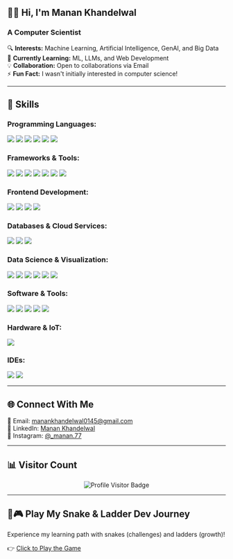 ## 👋🏽 Hi, I'm Manan Khandelwal  
### A Computer Scientist 

🔍 **Interests:** Machine Learning, Artificial Intelligence, GenAI, and Big Data  
🌱 **Currently Learning:** ML, LLMs, and Web Development  
💡 **Collaboration:** Open to collaborations via Email  
⚡ **Fun Fact:** I wasn't initially interested in computer science!  

---

## 🚀 Skills  

### **Programming Languages:**  
<p align="left">
  <img src="https://img.shields.io/badge/-C-A8B9CC?style=flat&logo=c&logoColor=white" />
  <img src="https://img.shields.io/badge/-C++-00599C?style=flat&logo=c%2B%2B&logoColor=white" />
  <img src="https://img.shields.io/badge/-JavaScript-F7DF1E?style=flat&logo=javascript&logoColor=black" />
  <img src="https://img.shields.io/badge/-Java-007396?style=flat&logo=java&logoColor=white" />
  <img src="https://img.shields.io/badge/-Python-3776AB?style=flat&logo=python&logoColor=white" />
  <img src="https://img.shields.io/badge/-R-276DC3?style=flat&logo=r&logoColor=white" />
</p>

### **Frameworks & Tools:**  
<p align="left">
  <img src="https://img.shields.io/badge/-Flask-000000?style=flat&logo=flask&logoColor=white" />
  <img src="https://img.shields.io/badge/-FastAPI-009688?style=flat&logo=fastapi&logoColor=white" />
  <img src="https://img.shields.io/badge/-Flutter-02569B?style=flat&logo=flutter&logoColor=white" />
  <img src="https://img.shields.io/badge/-Bootstrap-563D7C?style=flat&logo=bootstrap&logoColor=white" />
  <img src="https://img.shields.io/badge/-Node.js-339933?style=flat&logo=node.js&logoColor=white" />
  <img src="https://img.shields.io/badge/-LLMs-FF6F00?style=flat&logo=apache-spark&logoColor=white" />
  <img src="https://img.shields.io/badge/-GenAI-800080?style=flat&logo=openai&logoColor=white" />
</p>

### **Frontend Development:**  
<p align="left">
  <img src="https://img.shields.io/badge/-HTML5-E34F26?style=flat&logo=html5&logoColor=white" />
  <img src="https://img.shields.io/badge/-CSS3-1572B6?style=flat&logo=css3&logoColor=white" />
  <img src="https://img.shields.io/badge/-React-61DAFB?style=flat&logo=react&logoColor=black" />
  <img src="https://img.shields.io/badge/-JavaScript-F7DF1E?style=flat&logo=javascript&logoColor=black" />
</p>

### **Databases & Cloud Services:**  
<p align="left">
  <img src="https://img.shields.io/badge/-Microsoft%20SQL%20Server-CC2927?style=flat&logo=microsoft-sql-server&logoColor=white" />
  <img src="https://img.shields.io/badge/-MySQL-4479A1?style=flat&logo=mysql&logoColor=white" />
  <img src="https://img.shields.io/badge/-Firebase-FFCA28?style=flat&logo=firebase&logoColor=black" />
</p>

### **Data Science & Visualization:**  
<p align="left">
  <img src="https://img.shields.io/badge/-NumPy-013243?style=flat&logo=numpy&logoColor=white" />
  <img src="https://img.shields.io/badge/-Pandas-150458?style=flat&logo=pandas&logoColor=white" />
  <img src="https://img.shields.io/badge/-Matplotlib-11557C?style=flat&logo=python&logoColor=white" />
  <img src="https://img.shields.io/badge/-SciPy-8CAAE6?style=flat&logo=scipy&logoColor=white" />
  <img src="https://img.shields.io/badge/-Plotly-3F4F75?style=flat&logo=plotly&logoColor=white" />
  <img src="https://img.shields.io/badge/-Power%20BI-F2C811?style=flat&logo=power-bi&logoColor=black" />
</p>

### **Software & Tools:**  
<p align="left">
  <img src="https://img.shields.io/badge/-Git-F05032?style=flat&logo=git&logoColor=white" />
  <img src="https://img.shields.io/badge/-GitHub-181717?style=flat&logo=github&logoColor=white" />
  <img src="https://img.shields.io/badge/-Google%20Sheets-34A853?style=flat&logo=googlesheets&logoColor=white" />
  <img src="https://img.shields.io/badge/-Stack%20Overflow-F58025?style=flat&logo=stackoverflow&logoColor=white" />
  <img src="https://img.shields.io/badge/-Windows%20Terminal-4D4D4D?style=flat&logo=windows-terminal&logoColor=white" />
</p>

### **Hardware & IoT:**  
<p align="left">
  <img src="https://img.shields.io/badge/-Raspberry%20Pi-C51A4A?style=flat&logo=raspberry-pi&logoColor=white" />
</p>

### **IDEs:**  
<p align="left">
  <img src="https://img.shields.io/badge/-VS%20Code-007ACC?style=flat&logo=visualstudiocode&logoColor=white" />
  <img src="https://img.shields.io/badge/-Xcode-1575F9?style=flat&logo=xcode&logoColor=white" />
</p>

---

## 🌐 Connect With Me  
📧 Email: [manankhandelwal0145@gmail.com](mailto:manankhandelwal0145@gmail.com)  
🔗 LinkedIn: [Manan Khandelwal](https://www.linkedin.com/in/manan-khandelwal-00741)  
📸 Instagram: [@_manan.77](https://www.instagram.com/_manan.77/)  

---

## 📊 Visitor Count

<p align="center">
  <img src="https://komarev.com/ghpvc/?username=Maverick7728&label=Profile%20Visitors&color=brightgreen&style=for-the-badge" alt="Profile Visitor Badge"/>
</p>

---

## 🐍🎮 Play My Snake & Ladder Dev Journey

Experience my learning path with snakes (challenges) and ladders (growth)!

👉 [Click to Play the Game]([https://maverick7728.github.io/learning-journey-through-snake-and-ladder/](https://maverick7728.github.io/Learning-journey-through-snake-and-ladder/))
